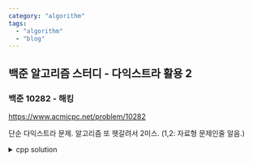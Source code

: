 ```yaml
---
category: "algorithm"
tags: 
  - "algorithm"
  - "blog"
---
```


## 백준 알고리즘 스터디 - 다익스트라 활용 2

### 백준 10282 - 해킹

https://www.acmicpc.net/problem/10282

단순 다익스트라 문제. 알고리즘 또 헷갈려서 2미스. (1,2: 자료형 문제인줄 알음.)

<details><summary markdown="span">cpp solution</summary>

다익스트라만 잘 적용하면 걸리는 시간은 유효 감염 노드중에서 최대 시간을 재면 된다.

아래는 내가 틀린 이유.

int의 자료형 저장 범위가 10억 얼마까지라고 본 기억이 있어서 의존성 개수 d~10만, 각 의존성 길이 s~1천이므로 곱하면 딱 1억이다. 따라서 최대값을 1억+1천 이상의 수로 잡으면 괜찮다고 생각함. 그리고 맞은 후 int로 다시 바꿔 제출해보니 그건 사실이었다. 문제는 다익스트라 알고리즘 적용부분에서 헷갈린 것. 이웃 노드를 검사할 때 `nav.first`가 노드번호, `nav.second`는 *현재 노드에서 이웃 노드까지의 거리*이다. 그런데 다익스트라를 적용할 때 비교할 것은 *시작점으로부터 현재 노드까지 알려진 거리 `dist[cur]`+현재 노드로부터 이웃노드까지의 거리`nav.second`*가 *시작점으로부터 알려진 이웃노드까지의 거리`dist[nav.first]`*보다 짧은지로 업데이트한다.

그런데, 큐에 넣는 거리는 다음에 꺼낼 시기를 알려주며, **시작 노드로부터의 거리**를 기준으로 늘려나가며 업데이트하는 식이므로, 큐에 넣어야 할 다음 탐색 노드 pair는 `{dist[nav.first], nav.first}`가 되어야 한다. 그런데 `{nav.second, nav.first}`로 잘못 넣어서 틀렸다.

```cpp

using namespace std;

int N,M,K;
vector<pair<ll, ll> > paths[11111];
priority_queue<pair<ll, ll> > pq;
ll dist[11111];

void solve(){
    int t,tt;cin>>t;
    rep1(t, tt){
        // cout<<"test start\n";
        ll n,d,c;cin>>n>>d>>c;
        ll i,a,b,s;

        rep1(n, i){
            dist[i]=100201020;
            paths[i].clear();
        }

        rep1(d, i){
            cin>>a>>b>>s;
            paths[b].push_back({a,s});
        }

        rep1(n, i){
            dist[i]=100201020;
        }

        dist[c]=0ll;
        pq.push({-0ll, -c});

        while(!pq.empty()){
            auto t=pq.top();pq.pop();
            ll len=-t.first;
            int no=-t.second;

            for(auto nav: paths[no]){
                if(dist[nav.first] > len+nav.second){
                    dist[nav.first]=len+nav.second;
                    pq.push({-dist[nav.first], -nav.first});
                }
            }
            
        }

        ll ans=0;
        int count=0;
        rep1(n, i){
            // cout<<dist[i]<<endl;
            if(dist[i]<100201020){
                ans=max(ans,(ll)dist[i]);
                count++;
            }
        }

        cout<<count<< ' ' <<ans<<'\n';
    }
}

```

</details>

